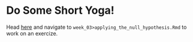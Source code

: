 # Do Some Short Yoga! 
Head [here](http://datahub.berkeley.edu/hub/user-redirect/git-pull?repo=https://github.com/d-alex-hughes/w241&branch=master&urlpath=rstudio) and navigate to `week_03>applying_the_null_hypothesis.Rmd` to work on an exercize.